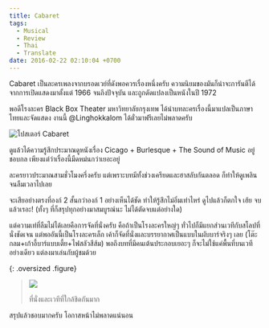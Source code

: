 ```yaml
---
title: Cabaret
tags:
  - Musical
  - Review
  - Thai
  - Translate
date: 2016-02-22 02:10:04 +0700
---
```


Cabaret เป็นละครเพลงจากบรอดเวย์ที่ดังพอควรเรื่องหนึ่งครับ ความนิยมของมันก็น่าจะการันตีได้จากการเปิดแสดงมาตั้งแต่ 1966 จนถึงปัจจุบัน และถูกดัดแปลงเป็นหนังในปี 1972

พอดีโรงละคร Black Box Theater มหาวิทยาลัยกรุงเทพ ได้นำบทละครเรื่องนี้มาแปลเป็นภาษาไทยและจัดแสดง งานนี้ @Linghokkalom ได้ตั๋วมาฟรีเลยไม่พลาดครับ

![โปสเตอร์ Cabaret](/images/poster/cabaret.jpg)

ดูแล้วได้ความรู้สึกประมาณดูหนังเรื่อง Cicago + Burlesque + The Sound of Music อยู่ชอบกล เพียงแต่ว่าเรื่องนี้มืดหม่นกว่าเยอะอยู่

ละครยาวประมาณสามชั่วโมงครึ่งครับ แต่เพราะบทมีทั้งช่วงเครียดและฮาสลับกันตลอด ก็ทำให้ดูเพลินจนลืมเวลาไปเลย

จะเสียอย่างตรงที่องก์ 2 สั้นกว่าองก์ 1 อย่างเห็นได้ชัด ทำให้รู้สึกไม่อิ่มเท่าไหร่ ดูไปแล้วก็ตกใจ เฮ้ย จบแล้วเรอะ! (ทั้งๆ ที่ก็สรุปทุกอย่างมาสมบูรณ์นะ ไม่ได้ตัดจบแต่อย่างใด)

แต่ความเท่ที่ลืมไม่ได้เลยคือการจัดที่นั่งครับ คือถ้าเป็นโรงละครใหญ่ๆ ทั่วไปก็มีแยกส่วนเวทีกับสโลปที่นั่งชัดเจน แต่พออันนี้เป็นโรงละครเล็ก เค้าก็จัดที่นั่งและบรรยากาศเป็นแบบในผับบาร์จริงๆ เลย (โต๊ะกลม+เก้าอี้บาร์แบบเตี้ย+ไฟสลัวสีส้ม) พอถึงบทที่มีคนเต้นประกอบเยอะๆ ก็จะไม่ใช้แค่พื้นที่บนเวทีอย่างเดียว แต่ลงมาเล่นกับผู้ชมด้วย

{: .oversized .figure}
> ![](/images/event/misc/cabaret.jpg)
>
> ที่นั่งและเวทีที่ใกล้ชิดกันมาก

สรุปแล้วชอบมากครับ โอกาสหน้าไม่พลาดแน่นอน
